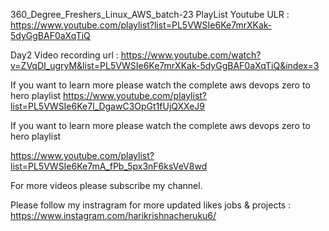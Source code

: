 360_Degree_Freshers_Linux_AWS_batch-23 PlayList Youtube ULR : https://www.youtube.com/playlist?list=PL5VWSIe6Ke7mrXKak-5dyGgBAF0aXqTiQ

Day2 Video recording url : https://www.youtube.com/watch?v=ZVqDI_ugryM&list=PL5VWSIe6Ke7mrXKak-5dyGgBAF0aXqTiQ&index=3

If you want to learn more please watch the complete aws devops zero to hero playlist https://www.youtube.com/playlist?list=PL5VWSIe6Ke7l_DgawC3OpGt1fUjQXXeJ9

If you want to learn more please watch the complete aws devops zero to hero playlist

https://www.youtube.com/playlist?list=PL5VWSIe6Ke7mA_fPb_5px3nF6ksVeV8wd

For more videos please subscribe my channel.

Please follow my instragram for more updated likes jobs & projects : https://www.instagram.com/harikrishnacheruku6/
